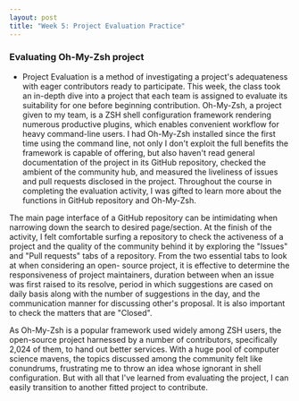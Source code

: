 ```yaml
---
layout: post
title: "Week 5: Project Evaluation Practice"
---
```


### Evaluating Oh-My-Zsh project

-   Project Evaluation is a method of investigating a project's adequateness with eager contributors ready to participate. This week, the class took an in-depth dive into a project that each team is assigned to evaluate its suitability for one before beginning contribution. Oh-My-Zsh, a project given to my team, is a ZSH shell configuration framework rendering numerous productive plugins, which enables convenient workflow for heavy command-line users. I had Oh-My-Zsh installed since the first time using the command line, not only I don't exploit the full benefits the framework is capable of offering, but also haven't read general documentation of the project in its GitHub repository, checked the ambient of the community hub, and measured the liveliness of issues and pull requests disclosed in the project. Throughout the course in completing the evaluation activity, I was gifted to learn more about the functions in GitHub repository and Oh-My-Zsh.

<!--more-->

The main page interface of a GitHub repository can be intimidating when narrowing down the search to desired page/section. At the finish of the activity, I felt comfortable surfing a repository to check the activeness of a project and the quality of the community behind it by exploring the "Issues" and "Pull requests" tabs of a repository. From the two essential tabs to look at when considering an open- source project, it is effective to determine the responsiveness of project maintainers, duration between when an issue was first raised to its resolve, period in which suggestions are cased on daily basis along with the number of suggestions in the day, and the communication manner for discussing other's proposal. It is also important to check the matters that are "Closed".

As Oh-My-Zsh is a popular framework used widely among ZSH users, the open-source project harnessed by a number of contributors, specifically 2,024 of them, to hand out better services. With a huge pool of computer science mavens, the topics discussed among the community felt like conundrums, frustrating me to throw an idea whose ignorant in shell configuration. But with all that I've learned from evaluating the project, I can easily transition to another fitted project to contribute.
